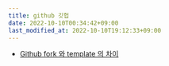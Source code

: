 ```yaml
---
title: github 깃헙
date: 2022-10-10T00:34:42+09:00
last_modified_at: 2022-10-10T19:12:33+09:00
---
```


- [Github fork 와 template 의 차이](Github%20fork%20와%20template%20의%20차이.md)